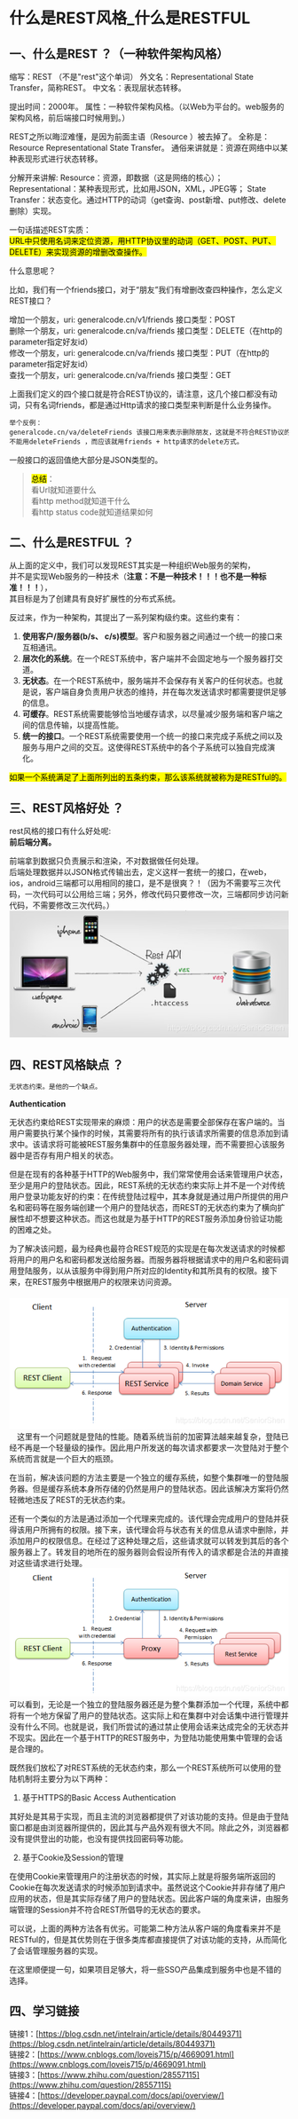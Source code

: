 # 什么是REST风格_什么是RESTFUL
## 一、什么是REST ？（一种软件架构风格）


缩写：REST （不是"rest"这个单词）
外文名：Representational State Transfer，简称REST。
中文名：表现层状态转移。

提出时间：2000年。
属性：一种软件架构风格。（以Web为平台的。web服务的架构风格，前后端接口时候用到。）

REST之所以晦涩难懂，是因为前面主语（Resource ）被去掉了。
全称是： Resource Representational State Transfer。
通俗来讲就是：资源在网络中以某种表现形式进行状态转移。

分解开来讲解:
Resource：资源，即数据（这是网络的核心）；
Representational：某种表现形式，比如用JSON，XML，JPEG等；
State Transfer：状态变化。通过HTTP的动词（get查询、post新增、put修改、delete删除）实现。


一句话描述REST实质：  
<mark>URL中只使用名词来定位资源，用HTTP协议里的动词（GET、POST、PUT、DELETE）来实现资源的增删改查操作。</mark>


什么意思呢？


比如，我们有一个friends接口，对于“朋友”我们有增删改查四种操作，怎么定义REST接口？

增加一个朋友，uri: generalcode.cn/v1/friends 接口类型：POST  
删除一个朋友，uri: generalcode.cn/va/friends 接口类型：DELETE（在http的parameter指定好友id）  
修改一个朋友，uri: generalcode.cn/va/friends 接口类型：PUT（在http的parameter指定好友id）  
查找一个朋友，uri: generalcode.cn/va/friends 接口类型：GET

上面我们定义的四个接口就是符合REST协议的，请注意，这几个接口都没有动词，只有名词friends，都是通过Http请求的接口类型来判断是什么业务操作。

```bash
举个反例：
generalcode.cn/va/deleteFriends 该接口用来表示删除朋友，这就是不符合REST协议的接口。
不能用deleteFriends ，而应该就用friends + http请求的delete方式。
```

一般接口的返回值绝大部分是JSON类型的。

> <mark>总结</mark>：  
> 看Url就知道要什么  
> 看http method就知道干什么  
> 看http status code就知道结果如何

## 二、什么是RESTFUL ？

从上面的定义中，我们可以发现REST其实是一种组织Web服务的架构，  
并不是实现Web服务的一种技术（**注意：不是一种技术！！！也不是一种标准！！！**），  
其目标是为了创建具有良好扩展性的分布式系统。

反过来，作为一种架构，其提出了一系列架构级约束。这些约束有：

1.  **使用客户/服务器(b/s、 c/s)模型**。客户和服务器之间通过一个统一的接口来互相通讯。
2.  **层次化的系统**。在一个REST系统中，客户端并不会固定地与一个服务器打交道。
3.  **无状态**。在一个REST系统中，服务端并不会保存有关客户的任何状态。也就是说，客户端自身负责用户状态的维持，并在每次发送请求时都需要提供足够的信息。
4.  **可缓存**。REST系统需要能够恰当地缓存请求，以尽量减少服务端和客户端之间的信息传输，以提高性能。
5.  **统一的接口**。一个REST系统需要使用一个统一的接口来完成子系统之间以及服务与用户之间的交互。这使得REST系统中的各个子系统可以独自完成演化。

<mark>如果一个系统满足了上面所列出的五条约束，那么该系统就被称为是RESTful的。</mark>

## 三、REST风格好处 ？

rest风格的接口有什么好处呢:  
**前后端分离。**

前端拿到数据只负责展示和渲染，不对数据做任何处理。  
后端处理数据并以JSON格式传输出去，定义这样一套统一的接口，在web，ios，android三端都可以用相同的接口，是不是很爽？！（因为不需要写三次代码，一次代码可以公用给三端；另外，修改代码只要修改一次，三端都同步访问新代码，不需要修改三次代码。）  
![在这里插入图片描述](vx_images/109915218267321.jpeg)

## 四、REST风格缺点 ？

```bash
无状态约束。是他的一个缺点。
```

**Authentication**

无状态约束给REST实现带来的麻烦：用户的状态是需要全部保存在客户端的。当用户需要执行某个操作的时候，其需要将所有的执行该请求所需要的信息添加到请求中。该请求将可能被REST服务集群中的任意服务器处理，而不需要担心该服务器中是否存有用户相关的状态。

但是在现有的各种基于HTTP的Web服务中，我们常常使用会话来管理用户状态，至少是用户的登陆状态。因此，REST系统的无状态约束实际上并不是一个对传统用户登录功能友好的约束：在传统登陆过程中，其本身就是通过用户所提供的用户名和密码等在服务端创建一个用户的登陆状态，而REST的无状态约束为了横向扩展性却不想要这种状态。而这也就是为基于HTTP的REST服务添加身份验证功能的困难之处。

为了解决该问题，最为经典也最符合REST规范的实现是在每次发送请求的时候都将用户的用户名和密码都发送给服务器。而服务器将根据请求中的用户名和密码调用登陆服务，以从该服务中得到用户所对应的Identity和其所具有的权限。接下来，在REST服务中根据用户的权限来访问资源。  
　　![在这里插入图片描述](vx_images/107825218247155.png)  
　这里有一个问题就是登陆的性能。随着系统当前的加密算法越来越复杂，登陆已经不再是一个轻量级的操作。因此用户所发送的每次请求都要求一次登陆对于整个系统而言就是一个巨大的瓶颈。

在当前，解决该问题的方法主要是一个独立的缓存系统，如整个集群唯一的登陆服务器。但是缓存系统本身所存储的仍然是用户的登陆状态。因此该解决方案将仍然轻微地违反了REST的无状态约束。

还有一个类似的方法是通过添加一个代理来完成的。该代理会完成用户的登陆并获得该用户所拥有的权限。接下来，该代理会将与状态有关的信息从请求中删除，并添加用户的权限信息。在经过了这种处理之后，这些请求就可以转发到其后的各个服务器上了。转发目的地所在的服务器则会假设所有传入的请求都是合法的并直接对这些请求进行处理。  
![在这里插入图片描述](vx_images/105545218259288.png)  
可以看到，无论是一个独立的登陆服务器还是为整个集群添加一个代理，系统中都将有一个地方保留了用户的登陆状态。这实际上和在集群中对会话集中进行管理并没有什么不同。也就是说，我们所尝试的通过禁止使用会话来达成完全的无状态并不现实。因此在一个基于HTTP的REST服务中，为登陆功能使用集中管理的会话是合理的。

既然我们放松了对REST系统的无状态约束，那么一个REST系统所可以使用的登陆机制将主要分为以下两种：

1.  基于HTTPS的Basic Access Authentication

其好处是其易于实现，而且主流的浏览器都提供了对该功能的支持。但是由于登陆窗口都是由浏览器所提供的，因此其与产品外观有很大不同。除此之外，浏览器都没有提供登出的功能，也没有提供找回密码等功能。

2.  基于Cookie及Session的管理

在使用Cookie来管理用户的注册状态的时候，其实际上就是将服务端所返回的Cookie在每次发送请求的时候添加到请求中。虽然说这个Cookie并非存储了用户应用的状态，但是其实际存储了用户的登陆状态。因此客户端的角度来讲，由服务端管理的Session并不符合REST所倡导的无状态的要求。

可以说，上面的两种方法各有优劣。可能第二种方法从客户端的角度看来并不是RESTful的，但是其优势则在于很多类库都直接提供了对该功能的支持，从而简化了会话管理服务器的实现。

在这里顺便提一句，如果项目足够大，将一些SSO产品集成到服务中也是不错的选择。

## 四、学习链接

链接1：[https://blog.csdn.net/intelrain/article/details/80449371](https://blog.csdn.net/intelrain/article/details/80449371)  
链接2：[https://www.cnblogs.com/loveis715/p/4669091.html](https://www.cnblogs.com/loveis715/p/4669091.html)  
链接3：[https://www.zhihu.com/question/28557115](https://www.zhihu.com/question/28557115)  
链接4：[https://developer.paypal.com/docs/api/overview/](https://developer.paypal.com/docs/api/overview/)